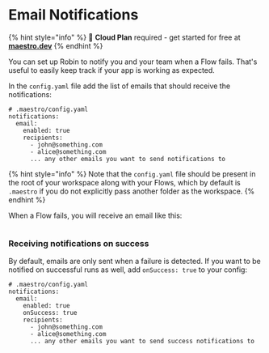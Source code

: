 # Email Notifications

{% hint style="info" %}
🚀 **Cloud Plan** required - get started for free at [**maestro.dev**](https://www.maestro.dev/)
{% endhint %}

You can set up Robin to notify you and your team when a Flow fails. That's useful to easily keep track if your app is working as expected.&#x20;

In the `config.yaml` file add the list of emails that should receive the notifications:

```
# .maestro/config.yaml
notifications:
  email:
    enabled: true
    recipients:
      - john@something.com
      - alice@something.com
      ... any other emails you want to send notifications to
```

{% hint style="info" %}
Note that the `config.yaml` file should be present in the root of your workspace along with your Flows, which by default is `.maestro` if you do not explicitly pass another folder as the workspace.
{% endhint %}

When a Flow fails, you will receive an email like this:

<figure><img src="../../.gitbook/assets/image (3).png" alt=""><figcaption></figcaption></figure>

### Receiving notifications on success

By default, emails are only sent when a failure is detected. If you want to be notified on successful runs as well, add `onSuccess: true` to your config:

```
# .maestro/config.yaml
notifications:
  email:
    enabled: true
    onSuccess: true
    recipients:
      - john@something.com
      - alice@something.com
      ... any other emails you want to send success notifications to
```

<figure><img src="../../.gitbook/assets/image (4).png" alt=""><figcaption></figcaption></figure>
